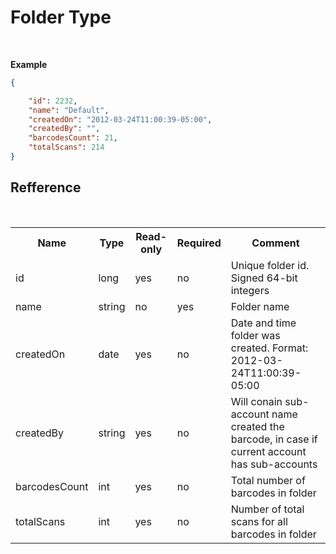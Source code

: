 Folder Type
========

<br />
                
**Example**

```json
{

    "id": 2232,
    "name": "Default", 
    "createdOn": "2012-03-24T11:00:39-05:00",
    "createdBy": "",
    "barcodesCount": 21,
    "totalScans": 214
}
```

Refference
----
<br />

<table>
    <tr>
      <th>Name</th>
      <th>Type</th>
      <th>Read-only</th>
      <th>Required</th>
      <th>Comment</th>
    </tr>
    <tr>
        <td>id</td>
        <td>long</td>
        <td>yes</td>
        <td>no</td>
        <td>Unique folder id. Signed 64-bit integers</td>
    </tr>
    <tr>
        <td>name</td>
        <td>string</td>
        <td>no</td>
        <td>yes</td>
        <td>Folder name</td>
    </tr>
    <tr>
        <td>createdOn</td>
        <td>date</td>
        <td>yes</td>
        <td>no</td>
        <td>Date and time folder was created. Format: 2012-03-24T11:00:39-05:00</td>
    </tr>
    <tr>
        <td>createdBy</td>
        <td>string</td>
        <td>yes</td>
        <td>no</td>
        <td>Will conain sub-account name created the barcode, in case if current account has sub-accounts</td>
    </tr>
    <tr>
        <td>barcodesCount</td>
        <td>int</td>
        <td>yes</td>
        <td>no</td>
        <td>Total number of barcodes in folder</td>
    </tr>
    <tr>
        <td>totalScans</td>
        <td>int</td>
        <td>yes</td>
        <td>no</td>
        <td>Number of total scans for all barcodes in folder</td>
    </tr>
</table>
<br />



